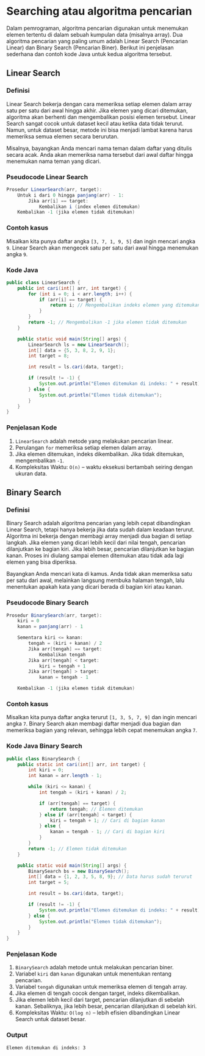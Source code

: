 # Searching atau algoritma pencarian
Dalam pemrograman, algoritma pencarian digunakan untuk menemukan elemen tertentu di dalam sebuah kumpulan data (misalnya array). Dua algoritma pencarian yang paling umum adalah Linear Search (Pencarian Linear) dan Binary Search (Pencarian Biner). Berikut ini penjelasan sederhana dan contoh kode Java untuk kedua algoritma tersebut.

## Linear Search
### Definisi
Linear Search bekerja dengan cara memeriksa setiap elemen dalam array satu per satu dari awal hingga akhir. Jika elemen yang dicari ditemukan, algoritma akan berhenti dan mengembalikan posisi elemen tersebut. Linear Search sangat cocok untuk dataset kecil atau ketika data tidak terurut. Namun, untuk dataset besar, metode ini bisa menjadi lambat karena harus memeriksa semua elemen secara berurutan.

Misalnya, bayangkan Anda mencari nama teman dalam daftar yang ditulis secara acak. Anda akan memeriksa nama tersebut dari awal daftar hingga menemukan nama teman yang dicari.

### Pseudocode Linear Search
```java
Prosedur LinearSearch(arr, target):
    Untuk i dari 0 hingga panjang(arr) - 1:
        Jika arr[i] == target:
            Kembalikan i (index elemen ditemukan)
    Kembalikan -1 (jika elemen tidak ditemukan)
```

### Contoh kasus
Misalkan kita punya daftar angka `[3, 7, 1, 9, 5]` dan ingin mencari angka `9`. Linear Search akan mengecek satu per satu dari awal hingga menemukan angka `9`.

### Kode Java
```java
public class LinearSearch {
    public int cari(int[] arr, int target) {
        for (int i = 0; i < arr.length; i++) {
            if (arr[i] == target) {
                return i; // Mengembalikan indeks elemen yang ditemukan
            }
        }
        return -1; // Mengembalikan -1 jika elemen tidak ditemukan
    }

    public static void main(String[] args) {
    	LinearSearch ls = new LinearSearch();
        int[] data = {5, 3, 8, 2, 9, 1};
        int target = 8;

        int result = ls.cari(data, target);

        if (result != -1) {
            System.out.println("Elemen ditemukan di indeks: " + result);
        } else {
            System.out.println("Elemen tidak ditemukan");
        }
    }
}
```

### Penjelasan Kode

1. `LinearSearch` adalah metode yang melakukan pencarian linear.
2. Perulangan `for` memeriksa setiap elemen dalam array.
3. Jika elemen ditemukan, indeks dikembalikan. Jika tidak ditemukan, mengembalikan `-1`.
4. Kompleksitas Waktu: `O(n)` – waktu eksekusi bertambah seiring dengan ukuran data.

## Binary Search
### Definisi

Binary Search adalah algoritma pencarian yang lebih cepat dibandingkan Linear Search, tetapi hanya bekerja jika data sudah dalam keadaan terurut. Algoritma ini bekerja dengan membagi array menjadi dua bagian di setiap langkah. Jika elemen yang dicari lebih kecil dari nilai tengah, pencarian dilanjutkan ke bagian kiri. Jika lebih besar, pencarian dilanjutkan ke bagian kanan. Proses ini diulang sampai elemen ditemukan atau tidak ada lagi elemen yang bisa diperiksa.

Bayangkan Anda mencari kata di kamus. Anda tidak akan memeriksa satu per satu dari awal, melainkan langsung membuka halaman tengah, lalu menentukan apakah kata yang dicari berada di bagian kiri atau kanan.

### Pseudocode Binary Search
```java
Prosedur BinarySearch(arr, target):
    kiri = 0
    kanan = panjang(arr) - 1

    Sementara kiri <= kanan:
        tengah = (kiri + kanan) / 2
        Jika arr[tengah] == target:
            Kembalikan tengah
        Jika arr[tengah] < target:
            kiri = tengah + 1
        Jika arr[tengah] > target:
            kanan = tengah - 1

    Kembalikan -1 (jika elemen tidak ditemukan)
```

### Contoh kasus
Misalkan kita punya daftar angka terurut `[1, 3, 5, 7, 9]` dan ingin mencari angka `7`. Binary Search akan membagi daftar menjadi dua bagian dan memeriksa bagian yang relevan, sehingga lebih cepat menemukan angka `7`.

### Kode Java Binary Search
```java
public class BinarySearch {
    public static int cari(int[] arr, int target) {
        int kiri = 0;
        int kanan = arr.length - 1;

        while (kiri <= kanan) {
            int tengah = (kiri + kanan) / 2;

            if (arr[tengah] == target) {
                return tengah; // Elemen ditemukan
            } else if (arr[tengah] < target) {
                kiri = tengah + 1; // Cari di bagian kanan
            } else {
                kanan = tengah - 1; // Cari di bagian kiri
            }
        }
        return -1; // Elemen tidak ditemukan
    }

    public static void main(String[] args) {
        BinarySearch bs = new BinarySearch();
        int[] data = {1, 2, 3, 5, 8, 9}; // Data harus sudah terurut
        int target = 5;

        int result = bs.cari(data, target);

        if (result != -1) {
            System.out.println("Elemen ditemukan di indeks: " + result);
        } else {
            System.out.println("Elemen tidak ditemukan");
        }
    }
}
```

### Penjelasan Kode

1. `BinarySearch` adalah metode untuk melakukan pencarian biner.
2. Variabel `kiri` dan `kanan` digunakan untuk menentukan rentang pencarian.
3. Variabel `tengah` digunakan untuk memeriksa elemen di tengah array.
4. Jika elemen di tengah cocok dengan target, indeks dikembalikan.
5. Jika elemen lebih kecil dari target, pencarian dilanjutkan di sebelah kanan. Sebaliknya, jika lebih besar, pencarian dilanjutkan di sebelah kiri.
6. Kompleksitas Waktu: `O(log n)` – lebih efisien dibandingkan Linear Search untuk dataset besar.

### Output
```bash
Elemen ditemukan di indeks: 3
```